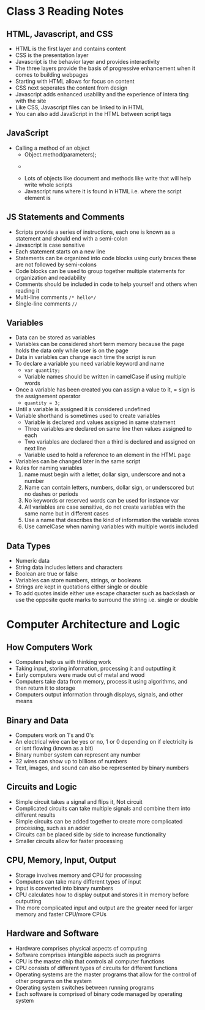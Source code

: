 # Class 3 Reading Notes

## HTML, Javascript, and CSS
* HTML is the first layer and contains content
* CSS is the presentation layer
* Javascript is the behavior layer and provides interactivity
* The three layers provide the basis of progressive enhancement when it comes to building webpages
* Starting with HTML allows for focus on content
* CSS next seperates the content from design
* Javascript adds enhanced usability and the experience of intera ting with the site
* Like CSS, Javascript files can be linked to in HTML
* You can also add JavaScript in the HTML between script tags

## JavaScript
* Calling a method of an object
    * Object.method(parameters);
    * ```document.write('Good Afternoon!');
    * Lots of objects like document and methods like write that will help write whole scripts
    * Javascript runs where it is found in HTML i.e. where the script element is

## JS Statements and Comments
* Scripts provide a series of instructions, each one is known as a statement and should end with a semi-colon
* Javascript is case sensitive
* Each statement starts on a new line
* Statements can be organized into code blocks using curly braces these are not followed by semi-colons
* Code blocks can be used to group together multiple statements for organization and readability
* Comments should be included in code to help yourself and others when reading it
* Multi-line comments ```/* hello*/```
* Single-line comments ```//```

## Variables
* Data can be stored as variables
* Variables can be considered short term memory because the page holds the data only while user is on the page
* Data in variables can change each time the script is run
* To declare a variable you need variable keyword and name
    * ```var quantity;```
    * Variable names should be written in camelCase if using multiple words
* Once a variable has been created you can assign a value to it, = sign is the assignement operator
    *  ```quantity = 3;```
* Until a variable is assigned it is considered undefined
* Variable shorthand is sometimes used to create variables
    * Variable is declared and values assigned in same statement
    * Three variables are declared on same line then values assigned to each
    * Two variables are declared then a third is declared and assigned on next line
    * Variable used to hold a reference to an element in the HTML page
* Variables can be changed later in the same script
* Rules for naming variables
    1. name must begin with a letter, dollar sign, underscore and not a number
    1. Name can contain letters, numbers, dollar sign, or underscored but no dashes or periods
    1. No keywords or reserved words can be used for instance var
    1. All variables are case sensitive, do not create variables with the same name but in different cases
    1. Use a name that describes the kind of information the variable stores
    1. Use camelCase when naming variables with multiple words included

## Data Types
* Numeric data
* String data includes letters and characters
* Boolean are true or false
* Variables can store numbers, strings, or booleans
* Strings are kept in quotations either single or double
* To add quotes inside either use escape character such as backslash or use the opposite quote marks to surround the string i.e. single or double


# Computer Architecture and Logic

## How Computers Work
* Computers help us with thinking work
* Taking input, storing information, processing it and outputting it
* Early computers were made out of metal and wood
* Computers take data from memory, process it using algorithms, and then return it to storage
* Computers output information through displays, signals, and other means

## Binary and Data
* Computers work on 1's and 0's
* An electrical wire can be yes or no, 1 or 0 depending on if electricity is or isnt flowing (known as a bit)
* Binary number system can represent any number
* 32 wires can show up to billions of numbers
* Text, images, and sound can also be represented by binary numbers

## Circuits and Logic
* Simple circuit takes a signal and flips it, Not circuit
* Complicated circuits can take multiple signals and combine them into different results
* Simple circuits can be added together to create more complicated processing, such as an adder
* Circuits can be placed side by side to increase functionality
* Smaller circuits allow for faster processing

## CPU, Memory, Input, Output
* Storage involves memory and CPU for processing
* Computers can take many different types of input
* Input is converted into binary numbers
* CPU calculates how to display output and stores it in memory before outputting
* The more complicated input and output are the greater need for larger memory and faster CPU/more CPUs

## Hardware and Software
* Hardware comprises physical aspects of computing
* Software comprises intangible aspects such as programs
* CPU is the master chip that controls all computer functions
* CPU consists of different types of circuits for different functions
* Operating systems are the master programs that allow for the control of other programs on the system
* Operating system switches between running programs
* Each software is comprised of binary code managed by operating system











